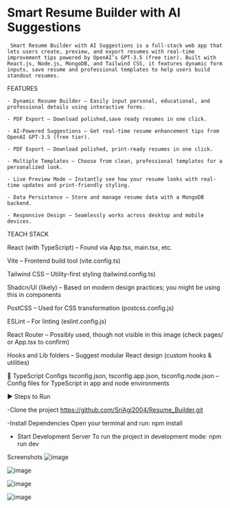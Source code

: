 # Smart Resume Builder with AI Suggestions

     Smart Resume Builder with AI Suggestions is a full-stack web app that lets users create, preview, and export resumes with real-time improvement tips powered by OpenAI’s GPT-3.5 (free tier). Built with React.js, Node.js, MongoDB, and Tailwind CSS, it features dynamic form inputs, save resume and professional templates to help users build standout resumes.
     
FEATURES 

    - Dynamic Resume Builder – Easily input personal, educational, and professional details using interactive forms.
    
    - PDF Export – Download polished,save ready resumes in one click.
    
    - AI-Powered Suggestions – Get real-time resume enhancement tips from OpenAI GPT-3.5 (free tier).
    
    - PDF Export – Download polished, print-ready resumes in one click.
    
    - Multiple Templates – Choose from clean, professional templates for a personalized look.
    
    - Live Preview Mode – Instantly see how your resume looks with real-time updates and print-friendly styling.
    
    - Data Persistence – Store and manage resume data with a MongoDB backend.
    
    - Responsive Design – Seamlessly works across desktop and mobile devices.
    

TEACH STACK

React (with TypeScript) – Found via App.tsx, main.tsx, etc.

Vite – Frontend build tool (vite.config.ts)

Tailwind CSS – Utility-first styling (tailwind.config.ts)

Shadcn/UI (likely) – Based on modern design practices; you might be using this in components

PostCSS – Used for CSS transformation (postcss.config.js)

ESLint – For linting (eslint.config.js)

React Router – Possibly used, though not visible in this image (check pages/ or App.tsx to confirm)

Hooks and Lib folders – Suggest modular React design (custom hooks & utilities)

🔹 TypeScript Configs
tsconfig.json, tsconfig.app.json, tsconfig.node.json – Config files for TypeScript in app and node environments


▶️ Steps to Run 

 -Clone the project 
    https://github.com/SriAgi2004/Resume_Builder.git

 -Install Dependencies
    Open your terminal and run:  npm install
- Start Development Server
    To run the project in development mode:  npm run dev


Screenshots
   ![image](https://github.com/user-attachments/assets/d36b6e0e-5d14-4da1-af5e-d9dbea74ab81)

   ![image](https://github.com/user-attachments/assets/249714a0-d9b5-4dad-8c75-8e21cdc5e876)

   ![image](https://github.com/user-attachments/assets/28946b21-5785-43d0-bd76-25824b16b18f)

   ![image](https://github.com/user-attachments/assets/7454ff70-c043-412d-b42d-5498d39fd052)






     
